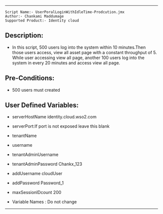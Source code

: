-------------------------------------------------------------------------
    Script Name:- UserPoralLoginWithIdleTime-Prodcution.jmx
    Author:- Chankami Maddumage
    Supported Product:- Identity cloud

## Description:
- In this script, 500 users log into the system within 10 minutes.Then those users access, view all asset page with a constant throughput of 5. While user accessing view all page, another 100 users log into the system in every 20 minutes and access view all page.

## Pre-Conditions:
- 500 users must created 

## User Defined Variables:
- serverHostName	identity.cloud.wso2.com
- serverPort:If port is not exposed leave this blank	
- tenantName	
- username	
- tenantAdminUsername	
- tenantAdminPassword	Chankx_123
- addUsername	cloudUser
- addPassword	Password_1
- maxSessionIDcount	200

- Variable Names : Do not change
-----------------------------------------------------------------------------


